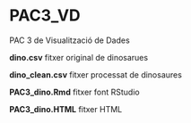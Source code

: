 # PAC3_VD
PAC 3 de Visualització de Dades

**dino.csv** fitxer original de dinosarues

**dino_clean.csv** fitxer processat de dinosaures

**PAC3_dino.Rmd** fitxer font RStudio

**PAC3_dino.HTML** fitxer HTML
